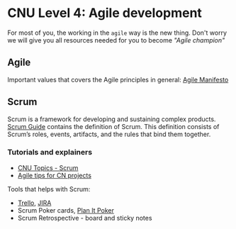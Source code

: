 # CNU Level 4: Agile development

For most of you, the working in the `agile` way is the new thing. Don't worry we will give you all resources needed for you to become _"Agile champion"_

## Agile

Important values that covers the Agile principles in general: [Agile Manifesto](https://agilemanifesto.org/principles.html)

## Scrum

Scrum is a framework for developing and sustaining complex products. [Scrum Guide](https://scrumguides.org/scrum-guide.html) contains the definition of Scrum. This definition consists of Scrum’s roles, events, artifacts, and the rules that bind them together.

### Tutorials and explainers

- [CNU Topics - Scrum](../CNU%20Topics/2022-05/CNU%20Topics%20-%20Scrum.pdf)
- [Agile tips for CN projects](https://www.youtube.com/watch?v=AguqWO38Alo)

Tools that helps with Scrum:

- [Trello](https://trello.com), [JIRA](https://www.atlassian.com/software/jira)
- Scrum Poker cards, [Plan It Poker](https://www.planitpoker.com/)
- Scrum Retrospective - board and sticky notes
